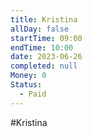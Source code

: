 ```yaml
---
title: Kristina
allDay: false
startTime: 09:00
endTime: 10:00
date: 2023-06-26
completed: null
Money: 0
Status:
  - Paid
---
```

#Kristina
